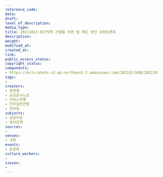 ```yaml
---
reference_code: 
date: 
draft: 
level_of_description: 
media_type: 
title: 20211013-중간착취 근절을 위한 법 제도 방안 공동토론회
description: 
weight: 
modified_at: 
created_at: 
link: 
public_access_status: 
copyright_status: 
components:
- https://kctu-photo.s3.ap-northeast-2.amazonaws.com/2021년/10월/20211013-중간착취+근절을+위한+법+제도+방안+공동토론회/_1D20103.jpg
tags:
- 
creators:
- 총연맹
- 공공운수노조
- 서비스연맹
- 민주일반연맹
- 정의당
subjects:
- 공공부문
- 정치정책
sources:
- 
venues:
- 국회
events:
- 토론회
culture_workers:
- 
issues:
- 
---
```

